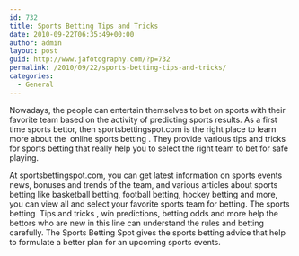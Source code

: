 ```yaml
---
id: 732
title: Sports Betting Tips and Tricks
date: 2010-09-22T06:35:49+00:00
author: admin
layout: post
guid: http://www.jafotography.com/?p=732
permalink: /2010/09/22/sports-betting-tips-and-tricks/
categories:
  - General
---
```

Nowadays, the people can entertain themselves to bet on sports with their favorite team based on the activity of predicting sports results. As a first time sports bettor, then sportsbettingspot.com is the right place to learn more about the &nbsp;online sports betting&nbsp;. They provide various tips and tricks for sports betting that really help you to select the right team to bet for safe playing.

At sportsbettingspot.com, you can get latest information on sports events news, bonuses and trends of the team, and various articles about sports betting like basketball betting, football betting, hockey betting and more, you can view all and select your favorite sports team for betting. The sports betting &nbsp;Tips and tricks&nbsp;, win predictions, betting odds and more help the bettors who are new in this line can understand the rules and betting carefully. The Sports Betting Spot gives the sports betting advice that help to formulate a better plan for an upcoming sports events.